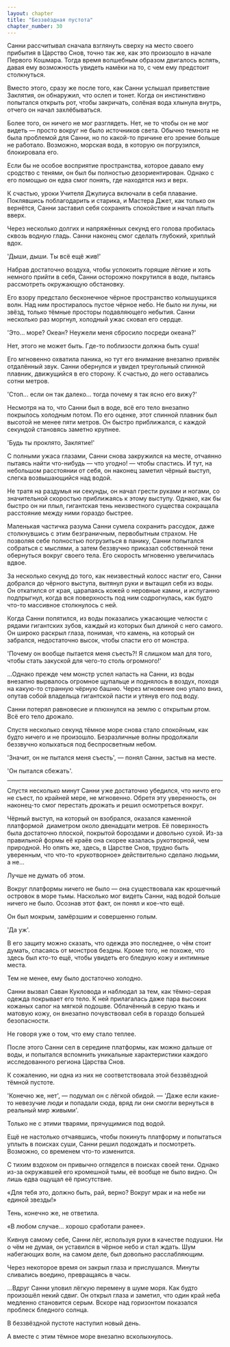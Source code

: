 ```yaml
---
layout: chapter
title: "Беззвёздная пустота"
chapter_number: 30
---
```


Санни рассчитывал сначала взглянуть сверху на место своего прибытия в Царство Снов, точно так же, как это произошло в начале Первого Кошмара. Тогда время волшебным образом двигалось вспять, давая ему возможность увидеть намёки на то, с чем ему предстоит столкнуться.

Вместо этого, сразу же после того, как Санни услышал приветствие Заклятия, он обнаружил, что ослеп и тонет. Когда он инстинктивно попытался открыть рот, чтобы закричать, солёная вода хлынула внутрь, отчего он начал захлёбываться.

Более того, он ничего не мог разглядеть. Нет, не то чтобы он не мог видеть — просто вокруг не было источников света. Обычно темнота не была проблемой для Санни, но по какой-то причине его зрение больше не работало. Возможно, морская вода, в которую он погрузился, блокировала его.

Если бы не особое восприятие пространства, которое давало ему сродство с тенями, он был бы полностью дезориентирован. Однако с его помощью он едва смог понять, где находятся низ и верх.

К счастью, уроки Учителя Джулиуса включали в себя плавание. Поклявшись поблагодарить и старика, и Мастера Джет, как только он вернётся, Санни заставил себя сохранять спокойствие и начал плыть вверх.

Через несколько долгих и напряжённых секунд его голова пробилась сквозь водную гладь. Санни наконец смог сделать глубокий, хриплый вдох.

'Дыши, дыши. Ты всё ещё жив!'

Набрав достаточно воздуха, чтобы успокоить горящие лёгкие и хоть немного прийти в себя, Санни осторожно покрутился в воде, пытаясь рассмотреть окружающую обстановку.

Его взору предстало бесконечное чёрное пространство колышущихся волн. Над ним простиралось пустое чёрное небо. Не было ни луны, ни звёзд, только тёмные просторы подавляющего небытия. Санни несколько раз моргнул, холодный ужас сковал его сердце.

'Это... море? Океан? Неужели меня сбросило посреди океана?'

Нет, этого не может быть. Где-то поблизости должна быть суша!

Его мгновенно охватила паника, но тут его внимание внезапно привлёк отдалённый звук. Санни обернулся и увидел треугольный спинной плавник, движущийся в его сторону. К счастью, до него оставались сотни метров.

'Стоп... если он так далеко... тогда почему я так ясно его вижу?'

Несмотря на то, что Санни был в воде, всё его тело внезапно покрылось холодным потом. По его оценке, этот спинной плавник был высотой не менее пяти метров. Он быстро приближался, с каждой секундой становясь заметно крупнее.

'Будь ты проклято, Заклятие!'

С полными ужаса глазами, Санни снова закружился на месте, отчаянно пытаясь найти что-нибудь — что угодно! — чтобы спастись. И тут, на небольшом расстоянии от себя, он наконец заметил чёрный выступ, слегка возвышающийся над водой.

Не тратя на раздумья ни секунды, он начал грести руками и ногами, со значительной скоростью приближаясь к этому выступу. Однако, как бы быстро он ни плыл, гигантская тень неизвестного существа сокращала расстояние между ними гораздо быстрее.

Маленькая частичка разума Санни сумела сохранить рассудок, даже столкнувшись с этим безграничным, первобытным страхом. Не позволяя себе полностью погрузиться в панику, Санни попытался собраться с мыслями, а затем беззвучно приказал собственной тени обернуться вокруг своего тела. Его скорость мгновенно увеличилась вдвое.

За несколько секунд до того, как неизвестный колосс настиг его, Санни добрался до чёрного выступа, вытянул руки и вытащил себя из воды. Он откатился от края, царапаясь кожей о неровные камни, и испуганно подпрыгнул, когда вся поверхность под ним содрогнулась, как будто что-то массивное столкнулось с ней.

Когда Санни попятился, из воды показались ужасающие челюсти с рядами гигантских зубов, каждый из которых был длиной с него самого. Он широко раскрыл глаза, понимая, что камень, на который он забрался, недостаточно высок, чтобы спасти его от монстра.

'Почему он вообще пытается меня съесть?! Я слишком мал для того, чтобы стать закуской для чего-то столь огромного!'

...Однако прежде чем монстр успел напасть на Санни, из воды внезапно вырвалось огромное щупальце и поднялось в воздух, походя на какую-то странную чёрную башню. Через мгновение оно упало вниз, опутав собой владельца гигантской пасти и утянув его под воду.

Санни потерял равновесие и плюхнулся на землю с открытым ртом. Всё его тело дрожало.

Спустя несколько секунд тёмное море снова стало спокойным, как будто ничего и не произошло. Безразличные волны продолжали беззвучно колыхаться под беспросветным небом.

'Значит, он не пытался меня съесть', — понял Санни, застыв на месте.

'Он пытался сбежать'.

***

Спустя несколько минут Санни уже достаточно убедился, что ничто его не съест, по крайней мере, не мгновенно. Обретя эту уверенность, он наконец-то смог перестать дрожать и решил осмотреться вокруг.

Чёрный выступ, на который он взобрался, оказался каменной платформой  диаметром около двенадцати метров. Её поверхность была достаточно плоской, покрытой бороздами и довольно сухой. Из-за правильной формы её краёв она скорее казалась рукотворной, чем природной. Но опять же, здесь, в Царстве Снов, трудно быть уверенным, что что-то «рукотворное» действительно сделано людьми, а не...

Лучше не думать об этом.

Вокруг платформы ничего не было — она существовала как крошечный островок в море тьмы. Насколько мог видеть Санни, над водой больше ничего не было. Осознав этот факт, он понял и кое-что ещё.

Он был мокрым, замёрзшим и совершенно голым.

'Да уж'.

В его защиту можно сказать, что одежда это последнее, о чём стоит думать, спасаясь от монстров бездны. Кроме того, не похоже, что здесь был кто-то ещё, чтобы увидеть его бледную кожу и интимные места.

Тем не менее, ему было достаточно холодно.

Санни вызвал Саван Кукловода и наблюдал за тем, как тёмно-серая одежда покрывает его тело. К ней прилагалась даже пара высоких кожаных сапог на мягкой подошве. Облачённый в серую ткань и матовую кожу, он внезапно почувствовал себя в гораздо большей безопасности.

Не говоря уже о том, что ему стало теплее.

После этого Санни сел в середине платформы, как можно дальше от воды, и попытался вспомнить уникальные характеристики каждого исследованного региона Царства Снов.

К сожалению, ни одна из них не соответствовала этой беззвёздной тёмной пустоте.

'Конечно же, нет', — подумал он с лёгкой обидой. — 'Даже если какие-то невезучие люди и попадали сюда, вряд ли они смогли вернуться в реальный мир живыми'.

Только не с этими тварями, прячущимися под водой.

Ещё не настолько отчаявшись, чтобы покинуть платформу и попытаться уплыть в поисках суши, Санни решил подождать и посмотреть. Возможно, со временем что-то изменится.

С тихим вздохом он привычно огляделся в поисках своей тени. Однако из-за окружавшей его кромешной тьмы, её вообще не было видно. Он лишь едва ощущал её присутствие.

«Для тебя это, должно быть, рай, верно? Вокруг мрак и на небе ни единой звезды!»

Тень, конечно же, не ответила.

«В любом случае... хорошо сработали ранее».

Кивнув самому себе, Санни лёг, используя руки в качестве подушки. Ни о чём не думая, он уставился в чёрное небо и стал ждать. Шум набегающих волн, на самом деле, был довольно расслабляющим.

Через некоторое время он закрыл глаза и прислушался. Минуты сливались воедино, превращаясь в часы.

...Вдруг Санни уловил лёгкую перемену в шуме моря. Как будто произошёл некий сдвиг. Он открыл глаза и заметил, что один край неба медленно становится серым. Вскоре над горизонтом показался проблеск бледного солнца.

В беззвёздной пустоте наступил новый день.

А вместе с этим тёмное море внезапно всколыхнулось.